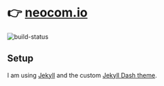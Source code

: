 # 👉 [neocom.io](https://neocom.io)

![build-status](https://github.com/neocom-io/neocom-io.github.io/actions/workflows/github-pages.yml/badge.svg)

## Setup

I am using [Jekyll](https://jekyllrb.com/) and the custom [Jekyll Dash theme](https://github.com/bitbrain/jekyll-dash).
